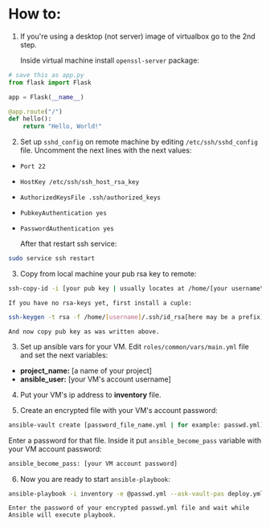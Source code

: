
# How to:  

1. If you're using a desktop (not server) image of virtualbox go to the 2nd step.

    Inside virtual machine install `openssl-server` package:

```python
# save this as app.py
from flask import Flask

app = Flask(__name__)

@app.route("/")
def hello():
    return "Hello, World!"
```  

2. Set up `sshd_config` on remote machine by editing `/etc/ssh/sshd_config` file. Uncomment the next lines with the next values:
  * `Port 22`
  * `HostKey /etc/ssh/ssh_host_rsa_key`
  * `AuthorizedKeysFile .ssh/authorized_keys` 
  * `PubkeyAuthentication yes`
  * `PasswordAuthentication yes`

    After that restart ssh service:

```bash 
sudo service ssh restart
```
3. Copy from local machine your pub rsa key to remote: 

```bash
ssh-copy-id -i [your pub key | usually locates at /home/[your username\]/.id_rsa.pub or other name which you set ] [username on remote machine]@[hostname or ip address]
```

    If you have no rsa-keys yet, first install a cuple:
```bash
ssh-keygen -t rsa -f /home/[username]/.ssh/id_rsa[here may be a prefix] 
```
    And now copy pub key as was written above.

3. Set up ansible vars for your VM. Edit `roles/common/vars/main.yml` file and set the next variables:

* **project_name:** [a name of your project]
* **ansible_user:** [your VM's account username]

4. Put your VM's ip address to **inventory** file.

5. Create an encrypted file with your VM's account password:

```bash
ansible-vault create [password_file_name.yml | for example: passwd.yml]
```
Enter a password for that file. Inside it put `ansible_become_pass` variable with your VM account password:

```bash
ansible_become_pass: [your VM account password]
```

6. Now you are ready to start `ansible-playbook`:

```bash
ansible-playbook -i inventory -e @passwd.yml --ask-vault-pas deploy.yml
```

    Enter the password of your encrypted passwd.yml file and wait while Ansible will execute playbook.
